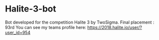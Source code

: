 # Halite-3-bot
Bot developed for the competition Halite 3 by TwoSigma.
Final placement : 93rd
You can see my teams profile here: https://2018.halite.io/user/?user_id=954
